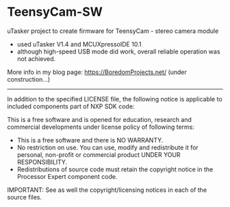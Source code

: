 # TeensyCam-SW
uTasker project to create firmware for TeensyCam - stereo camera module

* used uTasker V1.4 and MCUXpressoIDE 10.1
* although high-speed USB mode did work, overall reliable operation was not achieved.

More info in my blog page: https://BoredomProjects.net/ (under construction...)

--------
In addition to the specified LICENSE file, the following notice is applicable to included components part of NXP SDK code:

This is a free software and is opened for education, research and commercial developments under license policy of following terms:
* This is a free software and there is NO WARRANTY.
* No restriction on use. You can use, modify and redistribute it for personal, non-profit or commercial product UNDER YOUR RESPONSIBILITY.
* Redistributions of source code must retain the copyright notice in the Processor Expert component code.

IMPORTANT:
See as well the copyright/licensing notices in each of the source files.